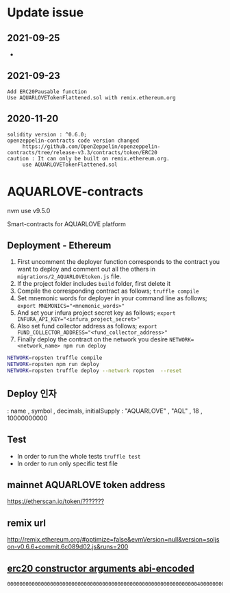 # Update issue

## 2021-09-25

*

## 2021-09-23

```
Add ERC20Pausable function
Use AQUARLOVETokenFlattened.sol with remix.ethereum.org

```

## 2020-11-20

```
solidity version : ^0.6.0;
openzeppelin-contracts code version changed
     https://github.com/OpenZeppelin/openzeppelin-contracts/tree/release-v3.3/contracts/token/ERC20
caution : It can only be built on remix.ethereum.org.
     use AQUARLOVETokenFlattened.sol
```

# AQUARLOVE-contracts

nvm use v9.5.0

Smart-contracts for AQUARLOVE platform

## Deployment - Ethereum

1. First uncomment the deployer function corresponds to the contract you want to deploy and comment out all the others in `migrations/2_AQUARLOVEtoken.js` file.
2. If the project folder includes `build` folder, first delete it
3. Compile the corresponding contract as follows;
   `truffle compile`
4. Set mnemonic words for deployer in your command line as follows;
   `export MNEMONICS="<mnemonic_words>"`
5. And set your infura project secret key as follows;
   `export INFURA_API_KEY="<infura_project_secret>"`
6. Also set fund collector address as follows;
   `export FUND_COLLECTOR_ADDRESS="<fund_collector_address>"`
7. Finally deploy the contract on the network you desire
   `NETWORK=<network_name> npm run deploy`

```bash
NETWORK=ropsten truffle compile
NETWORK=ropsten npm run deploy
NETWORK=ropsten truffle deploy --network ropsten  --reset

```

## Deploy 인자

: name , symbol , decimals, initialSupply
: "AQUARLOVE" , "AQL" , 18 , 10000000000

## Test

* In order to run the whole tests
  `truffle test`
* In order to run only specific test file

## mainnet AQUARLOVE token address

<https://etherscan.io/token/???????>

## remix url

<http://remix.ethereum.org/#optimize=false&evmVersion=null&version=soljson-v0.6.6+commit.6c089d02.js&runs=200>

## [erc20 constructor arguments abi-encoded](https://abi.hashex.org/)
  
```text
00000000000000000000000000000000000000000000000000000000000000400000000000000000000000000000000000000000000000000000000000000080000000000000000000000000000000000000000000000000000000000000000941515541524c4f56450000000000000000000000000000000000000000000000000000000000000000000000000000000000000000000000000000000000000341514c0000000000000000000000000000000000000000000000000000000000
```
